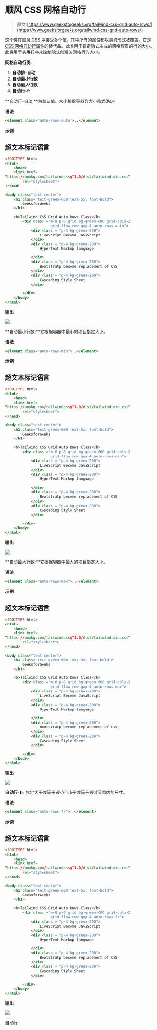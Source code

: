 # 顺风 CSS 网格自动行

> 原文:[https://www.geeksforgeeks.org/tailwind-css-grid-auto-rows/](https://www.geeksforgeeks.org/tailwind-css-grid-auto-rows/)

这个类在[顺风 CSS](https://www.geeksforgeeks.org/css-tailwind-introduction/) 中接受多个值，其中所有的属性都以类的形式被覆盖。它是 [CSS 网格自动行属性](https://www.geeksforgeeks.org/css-grid-auto-rows-property/)的替代品。此类用于指定隐式生成的网格容器的行的大小。此类用于实用程序来控制隐式创建的网格行的大小。

**网格自动行类:**

1.  **自动排-自动**
2.  **自动最小行数**
3.  **自动最大行数**
4.  **自动行-fr**

**自动行-自动:**为默认值。大小根据容器的大小隐式确定。

**语法:**

```html
<element class="auto-rows-auto">..</element>
```

**示例:**

## 超文本标记语言

```html
<!DOCTYPE html> 
<html> 
    <head> 
    <link href= 
"https://unpkg.com/tailwindcss@^1.0/dist/tailwind.min.css"
        rel="stylesheet"> 
</head> 

<body class="text-center"> 
    <h1 class="text-green-600 text-5xl font-bold"> 
        GeeksforGeeks 
    </h1> 

    <b>Tailwind CSS Grid Auto Rows Class</b> 
        <div class ="m-8 p-8 grid bg-green-600 grid-cols-2 
                     grid-flow-row gap-4 auto-rows-auto">
            <div class = "p-4 bg-green-200">
                LiveScript Become JavaScript
            </div> 
            <div class = "p-4 bg-green-200">
                HyperText Markup language

            </div>  
            <div class = "p-4 bg-green-200">
                Bootstratp become replacement of CSS
            </div> 
            <div class = "p-4 bg-green-200">
                Cascading Style Sheet
            </div> 

        </div> 
    </body> 
</html> 
```

**输出:**

![](img/abb34ea2ad0dd965784e7afe2ca2027e.png)

**自动最小行数:**它根据容器中最小的项目指定大小。

**语法:**

```html
<element class="auto-rows-min">..</element>
```

**示例:**

## 超文本标记语言

```html
<!DOCTYPE html> 
<html> 
    <head> 
    <link href= 
"https://unpkg.com/tailwindcss@^1.0/dist/tailwind.min.css"
        rel="stylesheet"> 
</head> 

<body class="text-center"> 
    <h1 class="text-green-600 text-5xl font-bold"> 
        GeeksforGeeks 
    </h1> 

    <b>Tailwind CSS Grid Auto Rows Class</b> 
        <div class ="m-8 p-8 grid bg-green-600 grid-cols-2 
                     grid-flow-row gap-4 auto-rows-min">
            <div class = "p-4 bg-green-200">
                LiveScript Become JavaScript
            </div> 
            <div class = "p-4 bg-green-200">
                HyperText Markup language

            </div>  
            <div class = "p-4 bg-green-200">
                Bootstratp become replacement of CSS
            </div> 
            <div class = "p-4 bg-green-200">
                Cascading Style Sheet
            </div> 

        </div> 
    </body> 
</html> 
```

**输出:**

![](img/abb34ea2ad0dd965784e7afe2ca2027e.png)

**自动最大行数:**它根据容器中最大的项目指定大小。

**语法:**

```html
<element class="auto-rows-max">..</element>
```

**示例:**

## 超文本标记语言

```html
<!DOCTYPE html> 
<html> 
    <head> 
    <link href= 
"https://unpkg.com/tailwindcss@^1.0/dist/tailwind.min.css"
        rel="stylesheet"> 
</head> 

<body class="text-center"> 
    <h1 class="text-green-600 text-5xl font-bold"> 
        GeeksforGeeks 
    </h1> 

    <b>Tailwind CSS Grid Auto Rows Class</b> 
        <div class ="m-8 p-8 grid bg-green-600 grid-cols-2 
                     grid-flow-row gap-4 auto-rows-max">
            <div class = "p-4 bg-green-200">
                LiveScript Become JavaScript
            </div> 
            <div class = "p-4 bg-green-200">
                HyperText Markup language

            </div>  
            <div class = "p-4 bg-green-200">
                Bootstratp become replacement of CSS
            </div> 
            <div class = "p-4 bg-green-200">
                Cascading Style Sheet
            </div> 

        </div> 
    </body> 
</html> 
```

**输出:**

![](img/4610c2c3b1783c0876ee832c7831b539.png)

**自动行-fr:** 指定大于或等于*最小*且小于或等于*最大*范围内的尺寸。

**语法:**

```html
<element class="auto-rows-fr">..</element>
```

**示例:**

## 超文本标记语言

```html
<!DOCTYPE html> 
<html> 
    <head> 
    <link href= 
"https://unpkg.com/tailwindcss@^1.0/dist/tailwind.min.css"
        rel="stylesheet"> 
</head> 

<body class="text-center"> 
    <h1 class="text-green-600 text-5xl font-bold"> 
        GeeksforGeeks 
    </h1> 

    <b>Tailwind CSS Grid Auto Rows Class</b> 
        <div class ="m-8 p-8 grid bg-green-600 grid-cols-2 
                     grid-flow-row gap-4 auto-rows-fr">
            <div class = "p-4 bg-green-200">
                LiveScript Become JavaScript
            </div> 
            <div class = "p-4 bg-green-200">
                HyperText Markup language

            </div>  
            <div class = "p-4 bg-green-200">
                Bootstratp become replacement of CSS
            </div> 
            <div class = "p-4 bg-green-200">
                Cascading Style Sheet
            </div> 

        </div> 
    </body> 
</html>
```

**输出:**

![](img/6827aecd616e186bd5c74b3291724482.png)

自动行